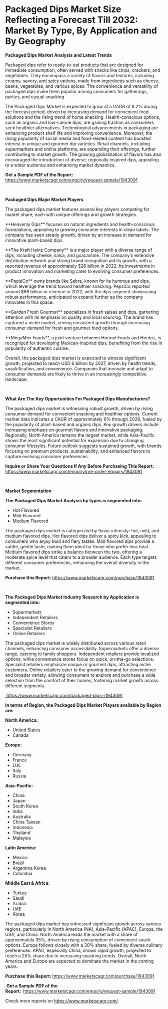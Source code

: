 <p><h1>Packaged Dips Market Size Reflecting a Forecast Till 2032: Market By Type, By Application and By Geography</h1></p><p><strong>Packaged Dips Market Analysis and Latest Trends</strong></p>
<p><p>Packaged dips refer to ready-to-eat products that are designed for immediate consumption, often served with snacks like chips, crackers, and vegetables. They encompass a variety of flavors and textures, including creamy, savory, and spicy options, made from ingredients such as cheese, beans, vegetables, and various spices. The convenience and versatility of packaged dips make them popular among consumers for gatherings, parties, and casual snacking.</p><p>The Packaged Dips Market is expected to grow at a CAGR of 8.2% during the forecast period, driven by increasing demand for convenient food solutions and the rising trend of home snacking. Health-conscious options, such as organic and low-calorie dips, are gaining traction as consumers seek healthier alternatives. Technological advancements in packaging are enhancing product shelf life and improving convenience. Moreover, the rising popularity of social media and food-related content has boosted interest in unique and gourmet dip varieties. Retail channels, including supermarkets and online platforms, are expanding their offerings, further contributing to market growth. The growing globalization of flavors has also encouraged the introduction of diverse, regionally inspired dips, appealing to a wider audience and enhancing market dynamics.</p></p>
<p><strong>Get a Sample PDF of the Report:&nbsp;</strong> <a href="https://www.marketscagr.com/enquiry/request-sample/1943091?utm_campaign=2342&utm_medium=2&utm_source=Github&utm_content=ia&utm_term=14022025&utm_id=packaged-dips">https://www.marketscagr.com/enquiry/request-sample/1943091</a></p>
<p>&nbsp;</p>
<p><strong>Packaged Dips Major Market Players</strong></p>
<p><p>The packaged dips market features several key players competing for market share, each with unique offerings and growth strategies. </p><p>**Heavenly Dips** focuses on natural ingredients and health-conscious formulations, appealing to growing consumer interests in clean labels. The company has seen steady growth, driven by an increase in demand for innovative plant-based dips.</p><p>**The Kraft Heinz Company** is a major player with a diverse range of dips, including cheese, salsa, and guacamole. The company's extensive distribution network and strong brand recognition aid its growth, with a reported revenue of approximately $26 billion in 2022. Its investments in product innovation and marketing cater to evolving consumer preferences.</p><p>**PepsiCo** owns brands like Sabra, known for its hummus and dips, which leverage the trend toward healthier snacking. PepsiCo reported around $86 billion in revenue in 2022, with the dips segment showcasing robust performance, anticipated to expand further as the company innovates in this space.</p><p>**Garden Fresh Gourmet** specializes in fresh salsas and dips, garnering attention with its emphasis on quality and local sourcing. The brand has captured a niche market, seeing consistent growth through increasing consumer demand for fresh and gourmet food options.</p><p>**MegaMex Foods**, a joint venture between Hormel Foods and Herdez, is recognized for developing Mexican-inspired dips, benefiting from the rise in popularity of authentic cuisine. </p><p>Overall, the packaged dips market is expected to witness significant growth, projected to reach USD 6 billion by 2027, driven by health trends, snackification, and convenience. Companies that innovate and adapt to consumer demands are likely to thrive in an increasingly competitive landscape.</p></p>
<p>&nbsp;</p>
<p><strong>What Are The Key Opportunities For Packaged Dips Manufacturers?</strong></p>
<p><p>The packaged dips market is witnessing robust growth, driven by rising consumer demand for convenient snacking and healthier options. Current market data indicates a CAGR of approximately 6% through 2028, fueled by the popularity of plant-based and organic dips. Key growth drivers include increasing emphasis on gourmet flavors and innovative packaging. Regionally, North America remains the largest market, while Asia-Pacific shows the most significant potential for expansion due to changing consumer lifestyles. Future outlook suggests sustained growth, with brands focusing on premium products, sustainability, and enhanced flavors to capture evolving consumer preferences.</p></p>
<p><strong>Inquire or Share Your Questions If Any Before Purchasing This Report:</strong> <a href="https://www.marketscagr.com/enquiry/pre-order-enquiry/1943091?utm_campaign=2342&utm_medium=2&utm_source=Github&utm_content=ia&utm_term=14022025&utm_id=packaged-dips">https://www.marketscagr.com/enquiry/pre-order-enquiry/1943091</a></p>
<p>&nbsp;</p>
<p><strong>Market Segmentation</strong></p>
<p><strong>The Packaged Dips Market Analysis by types is segmented into:</strong></p>
<p><ul><li>Hot Flavored</li><li>Mild Flavored</li><li>Medium Flavored</li></ul></p>
<p><p>The packaged dips market is categorized by flavor intensity: hot, mild, and medium flavored dips. Hot flavored dips deliver a spicy kick, appealing to consumers who enjoy bold and fiery tastes. Mild flavored dips provide a subtle, gentle taste, making them ideal for those who prefer less heat. Medium flavored dips strike a balance between the two, offering a moderate spice level that caters to a broader audience. Each type targets different consumer preferences, enhancing the overall diversity in the market.</p></p>
<p><strong>Purchase this Report:&nbsp;</strong><a href="https://www.marketscagr.com/purchase/1943091?utm_campaign=2342&utm_medium=2&utm_source=Github&utm_content=ia&utm_term=14022025&utm_id=packaged-dips">https://www.marketscagr.com/purchase/1943091</a></p>
<p>&nbsp;</p>
<p><strong>The Packaged Dips Market Industry Research by Application is segmented into:</strong></p>
<p><ul><li>Supermarkets</li><li>Independent Retailers</li><li>Convenience Stores</li><li>Specialist Retailers</li><li>Online Retailers</li></ul></p>
<p><p>The packaged dips market is widely distributed across various retail channels, enhancing consumer accessibility. Supermarkets offer a diverse range, catering to family shoppers. Independent retailers provide localized options, while convenience stores focus on quick, on-the-go selections. Specialist retailers emphasize unique or gourmet dips, attracting niche customers. Online retailers cater to the growing demand for convenience and broader variety, allowing consumers to explore and purchase a wide selection from the comfort of their homes, fostering market growth across different segments.</p></p>
<p><a href="https://www.marketscagr.com/packaged-dips-r1943091?utm_campaign=2342&utm_medium=2&utm_source=Github&utm_content=ia&utm_term=14022025&utm_id=packaged-dips">&nbsp;https://www.marketscagr.com/packaged-dips-r1943091</a></p>
<p><strong>In terms of Region, the Packaged Dips Market Players available by Region are:</strong></p>
<p>
    <p> <strong> North America: </strong>
        <ul>
            <li>United States</li>
            <li>Canada</li>
        </ul>
        </p> 
    <p> <strong> Europe: </strong>
        <ul>
            <li>Germany</li>
            <li>France</li>
            <li>U.K.</li>
            <li>Italy</li>
            <li>Russia</li>
        </ul>
        </p> 
    <p> <strong> Asia-Pacific: </strong>
        <ul>
            <li>China</li>
            <li>Japan</li>
            <li>South Korea</li>
            <li>India</li>
            <li>Australia</li>
            <li>China Taiwan</li>
            <li>Indonesia</li>
            <li>Thailand</li>
            <li>Malaysia</li>
        </ul>
        </p> 
    <p> <strong> Latin America: </strong>
        <ul>
            <li>Mexico</li>
            <li>Brazil</li>
            <li>Argentina Korea</li>
            <li>Colombia</li>
        </ul>
        </p> 
    <p> <strong> Middle East & Africa: </strong>
        <ul>
            <li>Turkey</li>
            <li>Saudi</li>
            <li>Arabia</li>
            <li>UAE</li>
            <li>Korea</li>
        </ul>
    </p>
    </p>
<p><p>The packaged dips market has witnessed significant growth across various regions, particularly in North America (NA), Asia-Pacific (APAC), Europe, the USA, and China. North America leads the market with a share of approximately 35%, driven by rising consumption of convenient snack options. Europe follows closely with a 30% share, fueled by diverse culinary preferences. APAC, especially China, shows rapid growth, projected to reach a 25% share due to increasing snacking trends. Overall, North America and Europe are expected to dominate the market in the coming years.</p></p>
<p><strong>Purchase this Report: </strong><a href="https://www.marketscagr.com/purchase/1943091?utm_campaign=2342&utm_medium=2&utm_source=Github&utm_content=ia&utm_term=14022025&utm_id=packaged-dips">https://www.marketscagr.com/purchase/1943091</a></p>
<p>&nbsp;<strong>Get a Sample PDF of the Report:&nbsp;&nbsp;</strong><a href="https://www.marketscagr.com/enquiry/request-sample/1943091?utm_campaign=2342&utm_medium=2&utm_source=Github&utm_content=ia&utm_term=14022025&utm_id=packaged-dips">https://www.marketscagr.com/enquiry/request-sample/1943091</a></p>
<p><strong></strong></p>
<p>Check more reports on <a href="https://www.marketscagr.com/?utm_campaign=2342&utm_medium=2&utm_source=Github&utm_content=ia&utm_term=14022025&utm_id=packaged-dips">https://www.marketscagr.com/</a></p>